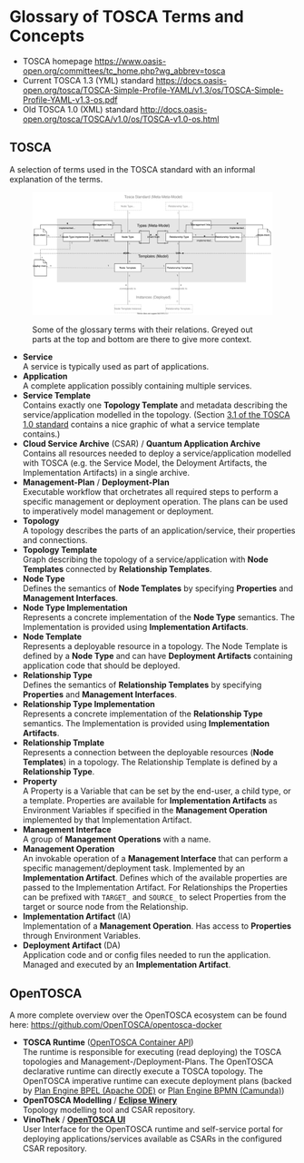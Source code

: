 # Glossary of TOSCA Terms and Concepts

* TOSCA homepage <https://www.oasis-open.org/committees/tc_home.php?wg_abbrev=tosca>
* Current TOSCA 1.3 (YML) standard <https://docs.oasis-open.org/tosca/TOSCA-Simple-Profile-YAML/v1.3/os/TOSCA-Simple-Profile-YAML-v1.3-os.pdf>
* Old TOSCA 1.0 (XML) standard <http://docs.oasis-open.org/tosca/TOSCA/v1.0/os/TOSCA-v1.0-os.html>


## TOSCA

A selection of terms used in the TOSCA standard with an informal explanation of the terms.


<figure>

![Some glossary terms and their relations.](./tosca-glossary-overview.svg)

<figcaption>Some of the glossary terms with their relations. Greyed out parts at the top and bottom are there to give more context.</figcaption>
</figure>


 *  **Service**\
    A service is typically used as part of applications.
 *  **Application**\
    A complete application possibly containing multiple services.
 *  **Service Template**\
    Contains exactly one **Topology Template** and metadata describing the service/application modelled in the topology.
    (Section [3.1 of the TOSCA 1.0 standard](http://docs.oasis-open.org/tosca/TOSCA/v1.0/os/TOSCA-v1.0-os.html#_Toc262047504) contains a nice graphic of what a service template contains.)
 *  **Cloud Service Archive** (CSAR) / **Quantum Application Archive**\
    Contains all resources needed to deploy a service/application modelled with TOSCA (e.g. the Service Model, the Deloyment Artifacts, the Implementation Artifacts) in a single archive.
 *  **Management-Plan** / **Deployment-Plan**\
    Executable workflow that orchetrates all required steps to perform a specific management or deployment operation.
    The plans can be used to imperatively model management or deployment.
 *  **Topology**\
    A topology describes the parts of an application/service, their properties and connections.
 *  **Topology Template**\
    Graph describing the topology of a service/application with **Node Templates** connected by **Relationship Templates**.
 *  **Node Type**\
    Defines the semantics of **Node Templates** by specifying **Properties** and **Management Interfaces**.
 *  **Node Type Implementation**\
    Represents a concrete implementation of the **Node Type** semantics.
    The Implementation is provided using **Implementation Artifacts**.
 *  **Node Template**\
    Represents a deployable resource in a topology.
    The Node Template is defined by a **Node Type** and can have **Deployment Artifacts** containing application code that should be deployed.
 *  **Relationship Type**\
    Defines the semantics of **Relationship Templates** by specifying **Properties** and **Management Interfaces**.
 *  **Relationship Type Implementation**\
    Represents a concrete implementation of the **Relationship Type** semantics.
    The Implementation is provided using **Implementation Artifacts**.
 *  **Relationship Tmplate**\
    Represents a connection between the deployable resources (**Node Templates**) in a topology.
    The Relationship Template is defined by a **Relationship Type**.
 *  **Property**\
    A Property is a Variable that can be set by the end-user, a child type, or a template.
    Properties are available for **Implementation Artifacts** as Environment Variables if specified in the **Management Operation** implemented by that Implementation Artifact.
 *  **Management Interface**\
    A group of **Management Operations** with a name.
 *  **Management Operation**\
    An invokable operation of a **Management Interface** that can perform a specific management/deployment task.
    Implemented by an **Implementation Artifact**.
    Defines which of the available properties are passed to the Implementation Artifact.
    For Relationships the Properties can be prefixed with `TARGET_` and `SOURCE_` to select Properties from the target or source node from the Relationship.
 *  **Implementation Artifact** (IA)\
    Implementation of a **Management Operation**.
    Has access to **Properties** through Environment Variables.
 *  **Deployment Artifact** (DA)\
    Application code and or config files needed to run the application.
    Managed and executed by an **Implementation Artifact**.


## OpenTOSCA

A more complete overview over the OpenTOSCA ecosystem can be found here: <https://github.com/OpenTOSCA/opentosca-docker>

 *  **TOSCA Runtime** ([OpenTOSCA Container API](https://github.com/OpenTOSCA/container))\
    The runtime is responsible for executing (read deploying) the TOSCA topologies and Management-/Deployment-Plans.
    The OpenTOSCA declarative runtime can directly execute a TOSCA topology.
    The OpenTOSCA imperative runtime can execute deployment plans (backed by [Plan Engine BPEL (Apache ODE)](https://github.com/OpenTOSCA/ode) or [Plan Engine BPMN (Camunda)](https://github.com/OpenTOSCA/camunda-bpmn))
 *  **OpenTOSCA Modelling** / [**Eclipse Winery**](https://github.com/OpenTOSCA/winery)\
    Topology modelling tool and CSAR repository.
 *  **VinoThek** / [**OpenTOSCA UI**](https://github.com/OpenTOSCA/ui)\
    User Interface for the OpenTOSCA runtime and self-service portal for deploying applications/services available as CSARs in the configured CSAR repository.
